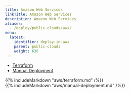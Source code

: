 ```yaml
---
title: Amazon Web Services
linkTitle: Amazon Web Services
description: Amazon Web Services
aliases:
  - /deploy/public-clouds/aws/
menu:
  latest:
    identifier: deploy-in-aws
    parent: public-clouds
    weight: 630
---
```


<ul class="nav nav-tabs nav-tabs-yb">
  <li>
    <a href="#terraform" class="nav-link active" id="terraform-tab" data-toggle="tab" role="tab" aria-controls="terraform" aria-selected="true">
      <i class="icon-shell"></i>
      Terraform
    </a>
  </li>
  <li>
    <a href="#manual-deployment" class="nav-link" id="manual-deployment-tab" data-toggle="tab" role="tab" aria-controls="manual-deployment" aria-selected="true">
      <i class="icon-shell"></i>
      Manual Deployment
    </a>
  </li>
</ul>

<div class="tab-content">
  <div id="terraform" class="tab-pane fade show active" role="tabpanel" aria-labelledby="terraform-tab">
    {{% includeMarkdown "aws/terraform.md" /%}}
  </div>
   <div id="manual-deployment" class="tab-pane fade" role="tabpanel" aria-labelledby="manual-deployment-tab">
    {{% includeMarkdown "aws/manual-deployment.md" /%}}
  </div>
</div>
